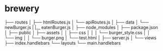 # brewery

├── routes
│   ├── htmlRoutes.js
│   └── apiRoutes.js
│
├── data
│   └── newBurger.js
|   |__ eatenBurger.js
│ 
├── node_modules
│ 
├── package.json
│
├── public
│   ├── assets
│   │   ├── css
│   │   │   └── burger_style.css
│   │   └── img
│   │       └── burger.png
│   └── test.html
│
├── server.js
│
└── views
    ├── index.handlebars
    └── layouts
        └── main.handlebars
